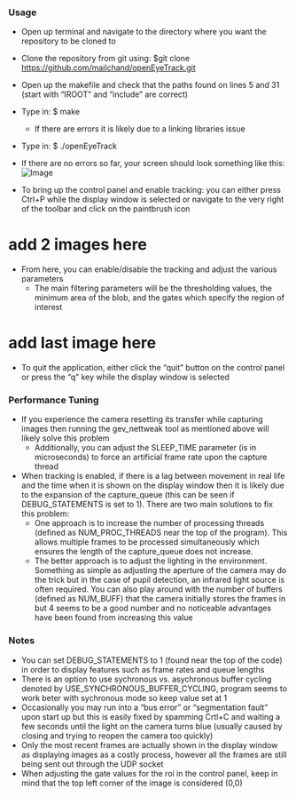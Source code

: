 ### Usage

- Open up terminal and navigate to the directory where you want the repository to be cloned to
- Clone the repository from git using: $git clone https://github.com/mailchand/openEyeTrack.git
- Open up the makefile and check that the paths found on lines 5 and 31 (start with “IROOT” and “include” are correct)
- Type in: $ make 
  - If there are errors it is likely due to a linking libraries issue
- Type in: $ ./openEyeTrack
- If there are no errors so far, your screen should look something like this:
 ![Image](../blob/master/README1.png?raw=true)


- To bring up the control panel and enable tracking: you can either press Ctrl+P while the display window is selected or navigate to the very right of the toolbar and click on the paintbrush icon

# add 2 images here



- From here, you can enable/disable the tracking and adjust the various parameters
  - The main filtering parameters will be the thresholding values, the minimum area of the blob, and the gates which specify the region of interest

# add last image here

 - To quit the application, either click the “quit” button on the control panel or press the “q” key while the display window is selected

### Performance Tuning

- If you experience the camera resetting its transfer while capturing images then running the gev_nettweak tool as mentioned above will likely solve this problem
  - Additionally, you can adjust the SLEEP_TIME parameter (is in microseconds) to force an artificial frame rate upon the capture thread
- When tracking is enabled, if there is a lag between movement in real life and the time when it is shown on the display window then it is likely due to the expansion of the capture_queue (this can be seen if DEBUG_STATEMENTS is set to 1). There are two main solutions to fix this problem:
  - One approach is to increase the number of processing threads (defined as NUM_PROC_THREADS near the top of the program). This allows multiple frames to be processed simultaneously which ensures the length of the capture_queue does not increase.
  - The better approach is to adjust the lighting in the environment. Something as simple as adjusting the aperture of the camera may do the trick but in the case of pupil detection, an infrared light source is often required.
You can also play around with the number of buffers (defined as NUM_BUFF) that the camera initially stores the frames in but 4 seems to be a good number and no noticeable advantages have been found from increasing this value

### Notes
- You can set DEBUG_STATEMENTS to 1 (found near the top of the code) in order to display features such as frame rates and queue lengths
- There is an option to use sychronous vs. asychronous buffer cycling denoted by USE_SYNCHRONOUS_BUFFER_CYCLING, program seems to work beter with sychronous mode so keep value set at 1
- Occasionally you may run into a “bus error” or “segmentation fault” upon start up but this is easily fixed by spamming Crtl+C and waiting a few seconds until the light on the camera turns blue
(usually caused by closing and trying to reopen the camera too quickly)
 - Only the most recent frames are actually shown in the display window as displaying images as a costly process, however all the frames are still being sent out through the UDP socket
 - When adjusting the gate values for the roi in the control panel, keep in mind that the top left corner of the image is considered (0,0)
